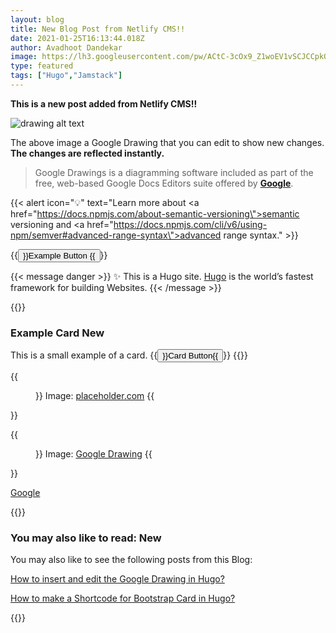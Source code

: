 ```yaml
---
layout: blog
title: New Blog Post from Netlify CMS!!
date: 2021-01-25T16:13:44.018Z
author: Avadhoot Dandekar
image: https://lh3.googleusercontent.com/pw/ACtC-3cOx9_Z1woEV1vSCJCCpkQQ9-iY39f1GAYrKzpJ1qyzx2JC4ZSZasKlzHEafR40Lvw0DnJ8nwVwcY2pmqXJP69Wyf6Ls3mgIzlfzHRAf-SKIniJ8mZ-GbEQJ6wToC4yRgOBPNJBSs_WLF9GwMvYBix57g=w800-h500-no
type: featured
tags: ["Hugo","Jamstack"]
---
```

**This is a new post added from Netlify CMS!!**

![drawing alt text](https://docs.google.com/drawings/d/1m5MX9pPRsB4XjpcVC5tfECaJwCRAAWT-VoTQtDHTVrU/export/png)



The above image a Google Drawing that you can edit to show new changes. **The changes are reflected instantly.**

> Google Drawings is a diagramming software included as part of the free, web-based Google Docs Editors suite offered by **[Google](https://g.co/kgs/kVZimY)**.

{{< alert icon="💡" text="Learn more about <a href=\"https://docs.npmjs.com/about-semantic-versioning\">semantic versioning</a> and <a href=\"https://docs.npmjs.com/cli/v6/using-npm/semver#advanced-range-syntax\">advanced range syntax</a>." >}}

{{<button class="button button-outline-primary btn-lg mt-4 mb-4" href="https://www.google.com/" target="_blank">}}Example Button <i class="far fa-calendar-plus"></i>{{</button>}}

{{< message danger >}}
✨ This is a Hugo site. <a href="https://gohugo.io/" target="_blank">Hugo</a> is the world’s fastest framework for building Websites.
{{< /message >}}

{{<card class="shadow" markdownify="true">}}
### Example Card <span class="badge badge-secondary">New</span>
This is a small <span class="badge badge-primary">example</span> of a card.
{{<button class="button button-outline-primary btn-lg mt-4 mb-4" href="https://www.google.com/" target="_blank">}}Card Button{{</button>}}
{{</card>}}

{{<figure src="https://via.placeholder.com/720x480">}}
Image: [placeholder.com](https://placeholder.com)
{{</figure>}}

{{<figure src="https://docs.google.com/drawings/d/1m5MX9pPRsB4XjpcVC5tfECaJwCRAAWT-VoTQtDHTVrU/export/png">}}
Image: [Google Drawing](https://docs.google.com)
{{</figure>}}

<a href="https://www.google.com/" target="_blank">Google</a>

{{<card class="shadow" markdownify="true">}}
### You may also like to read: <span class="badge badge-success">New</span>
You may also like to see the following <span class="badge badge-primary">posts</span> from this Blog:
<p><a href="https://go.avadhoot.me/blog/2021-03-26-how-to-insert-and-edit-the-google-drawing/" target="_blank">How to insert and edit the Google Drawing in Hugo?</a></p>
<p><a href="https://go.avadhoot.me/blog/2021-01-25-new-blog-post-from-netlify-cms/" target="_blank">How to make a Shortcode for Bootstrap Card in Hugo?</a></p>
{{</card>}}